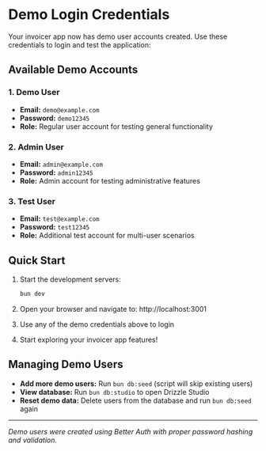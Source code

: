 # Demo Login Credentials

Your invoicer app now has demo user accounts created. Use these credentials to login and test the application:

## Available Demo Accounts

### 1. Demo User
- **Email:** `demo@example.com`
- **Password:** `demo12345`
- **Role:** Regular user account for testing general functionality

### 2. Admin User  
- **Email:** `admin@example.com`
- **Password:** `admin12345`
- **Role:** Admin account for testing administrative features

### 3. Test User
- **Email:** `test@example.com` 
- **Password:** `test12345`
- **Role:** Additional test account for multi-user scenarios

## Quick Start

1. Start the development servers:
   ```bash
   bun dev
   ```

2. Open your browser and navigate to: http://localhost:3001

3. Use any of the demo credentials above to login

4. Start exploring your invoicer app features!

## Managing Demo Users

- **Add more demo users:** Run `bun db:seed` (script will skip existing users)
- **View database:** Run `bun db:studio` to open Drizzle Studio
- **Reset demo data:** Delete users from the database and run `bun db:seed` again

---

*Demo users were created using Better Auth with proper password hashing and validation.*